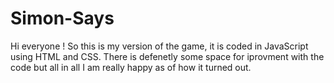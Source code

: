 # Simon-Says
Hi everyone ! So this is my version of the game, it is coded in JavaScript using HTML and CSS.
There is defenetly some space for iprovment with the code but all in all I am really happy as of how it turned out. 
